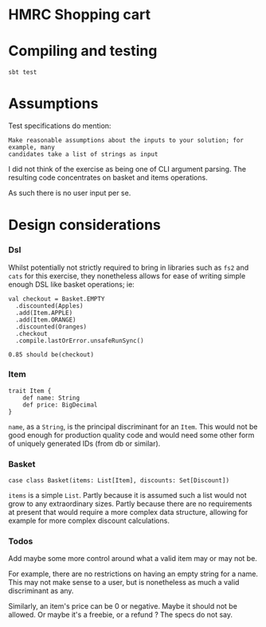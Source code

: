 HMRC Shopping cart
==================

# Compiling and testing

    sbt test

# Assumptions

Test specifications do mention:

    Make reasonable assumptions about the inputs to your solution; for example, many
    candidates take a list of strings as input

I did not think of the exercise as being one of CLI argument parsing. The resulting code concentrates on
basket and items operations.

As such there is no user input per se.

# Design considerations

### Dsl

Whilst potentially not strictly required to bring in libraries such as `fs2` and `cats` for this exercise, they nonetheless 
allows for ease of writing simple enough DSL like basket operations; ie:

    val checkout = Basket.EMPTY
      .discounted(Apples)
      .add(Item.APPLE)
      .add(Item.ORANGE)
      .discounted(Oranges)
      .checkout
      .compile.lastOrError.unsafeRunSync()

    0.85 should be(checkout)

### Item

    trait Item {
        def name: String
        def price: BigDecimal
    }

`name`, as a `String`, is the principal discriminant for an `Item`. This would not be good enough for production quality code
 and would need some other form of uniquely generated IDs (from db or similar).

### Basket

    case class Basket(items: List[Item], discounts: Set[Discount])

`items` is a simple `List`. Partly because it is assumed such a list would not grow to any extraordinary sizes.
Partly because there are no requirements at present that would require a more complex data structure,
allowing for example for more complex discount calculations.


### Todos

Add maybe some more control around what a valid item may or may not be.

For example, there are no restrictions on having an empty string for a name. This may not make sense to a user, but is nonetheless as much a valid
discriminant as any.

Similarly, an item's price can be 0 or negative. Maybe it should not be allowed. Or maybe it's a freebie, or a refund ? The specs do not say.
